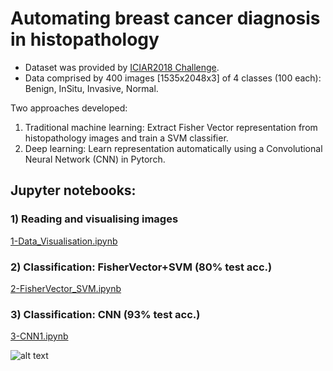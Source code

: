 # Automating breast cancer diagnosis in histopathology

- Dataset was provided by [ICIAR2018 Challenge](https://iciar2018-challenge.grand-challenge.org).
- Data comprised by 400 images [1535x2048x3] of 4 classes (100 each): Benign, InSitu, Invasive, Normal.


Two approaches developed:
1. Traditional machine learning: Extract Fisher Vector representation from histopathology images and train a SVM classifier.
2. Deep learning: Learn representation automatically using a Convolutional Neural Network (CNN) in Pytorch.

## Jupyter notebooks:

### 1) Reading and visualising images
[1-Data_Visualisation.ipynb](/notebooks/1-Data_Visualisation.ipynb)

### 2) Classification: FisherVector+SVM (80% test acc.)
[2-FisherVector_SVM.ipynb](/notebooks/2-FisherVector_SVM.ipynb)

### 3) Classification: CNN (93% test acc.)
[3-CNN1.ipynb](/notebooks/3-ConvNet1.ipynb)


![alt text](/src/utils/class_examples.png)

